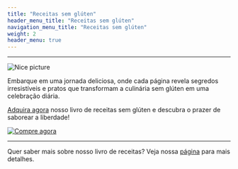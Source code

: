 ```yaml
---
title: "Receitas sem glúten"
header_menu_title: "Receitas sem glúten"
navigation_menu_title: "Receitas sem glúten"
weight: 2
header_menu: true
---
```

---
![Nice picture](../images/selective-focus-photography-of-pasta-with-tomato-and-basil-1279330.jpg)

Embarque em uma jornada deliciosa, onde cada página revela segredos irresistíveis e pratos que transformam a culinária sem glúten em uma celebração diária.

[Adquira agora](https://sun.eduzz.com/d7ud6aiq) nosso livro de receitas sem glúten e descubra o prazer de saborear a liberdade!

[![Compre agora](../images/botao-comprar.png)](https://sun.eduzz.com/d7ud6aiq)

---

Quer saber mais sobre nosso livro de receitas? Veja nossa [página](gluten) para mais detalhes.
